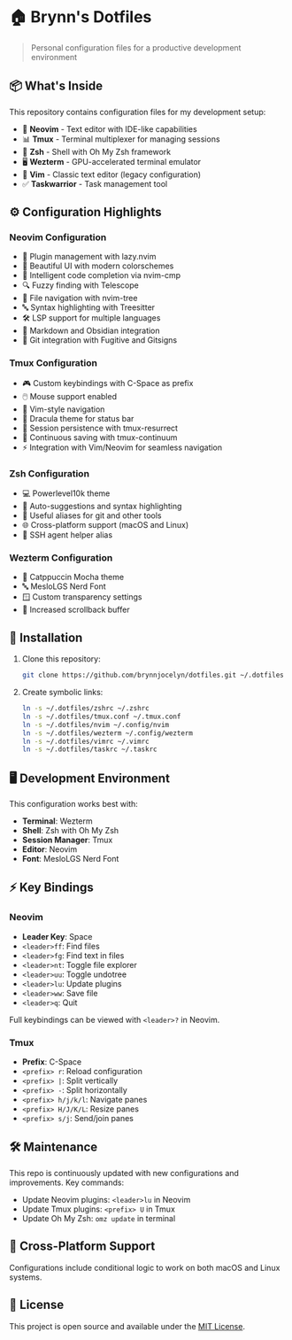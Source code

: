 # 🏠 Brynn's Dotfiles

> Personal configuration files for a productive development environment

## 📦 What's Inside

This repository contains configuration files for my development setup:

- 🚀 **Neovim** - Text editor with IDE-like capabilities
- 📊 **Tmux** - Terminal multiplexer for managing sessions
- 🐚 **Zsh** - Shell with Oh My Zsh framework
- 🖥️ **Wezterm** - GPU-accelerated terminal emulator
- 📝 **Vim** - Classic text editor (legacy configuration)
- ✅ **Taskwarrior** - Task management tool

## ⚙️ Configuration Highlights

### Neovim Configuration

- 🔌 Plugin management with lazy.nvim
- 🌈 Beautiful UI with modern colorschemes
- 🧠 Intelligent code completion via nvim-cmp
- 🔍 Fuzzy finding with Telescope
- 🌲 File navigation with nvim-tree
- 🔤 Syntax highlighting with Treesitter
- 🛠️ LSP support for multiple languages
- 📝 Markdown and Obsidian integration
- 🔄 Git integration with Fugitive and Gitsigns

### Tmux Configuration

- 🎮 Custom keybindings with C-Space as prefix
- 🖱️ Mouse support enabled
- 🧭 Vim-style navigation
- 🎨 Dracula theme for status bar
- 💾 Session persistence with tmux-resurrect
- 🔄 Continuous saving with tmux-continuum
- ⚡ Integration with Vim/Neovim for seamless navigation

### Zsh Configuration

- 💻 Powerlevel10k theme
- 🔄 Auto-suggestions and syntax highlighting
- 🚀 Useful aliases for git and other tools
- 🌐 Cross-platform support (macOS and Linux)
- 🔐 SSH agent helper alias

### Wezterm Configuration

- 🎨 Catppuccin Mocha theme
- 🔤 MesloLGS Nerd Font
- 🪟 Custom transparency settings
- 📜 Increased scrollback buffer

## 🚀 Installation

1. Clone this repository:
   ```bash
   git clone https://github.com/brynnjocelyn/dotfiles.git ~/.dotfiles
   ```

2. Create symbolic links:
   ```bash
   ln -s ~/.dotfiles/zshrc ~/.zshrc
   ln -s ~/.dotfiles/tmux.conf ~/.tmux.conf
   ln -s ~/.dotfiles/nvim ~/.config/nvim
   ln -s ~/.dotfiles/wezterm ~/.config/wezterm
   ln -s ~/.dotfiles/vimrc ~/.vimrc
   ln -s ~/.dotfiles/taskrc ~/.taskrc
   ```

## 🖥️ Development Environment

This configuration works best with:

- **Terminal**: Wezterm
- **Shell**: Zsh with Oh My Zsh
- **Session Manager**: Tmux
- **Editor**: Neovim
- **Font**: MesloLGS Nerd Font

## ⚡ Key Bindings

### Neovim

- **Leader Key**: Space
- `<leader>ff`: Find files
- `<leader>fg`: Find text in files
- `<leader>nt`: Toggle file explorer
- `<leader>uu`: Toggle undotree
- `<leader>lu`: Update plugins
- `<leader>ww`: Save file
- `<leader>q`: Quit

Full keybindings can be viewed with `<leader>?` in Neovim.

### Tmux

- **Prefix**: C-Space
- `<prefix> r`: Reload configuration
- `<prefix> |`: Split vertically
- `<prefix> -`: Split horizontally
- `<prefix> h/j/k/l`: Navigate panes
- `<prefix> H/J/K/L`: Resize panes
- `<prefix> s/j`: Send/join panes

## 🛠️ Maintenance

This repo is continuously updated with new configurations and improvements. Key commands:

- Update Neovim plugins: `<leader>lu` in Neovim
- Update Tmux plugins: `<prefix> U` in Tmux
- Update Oh My Zsh: `omz update` in terminal

## 🔄 Cross-Platform Support

Configurations include conditional logic to work on both macOS and Linux systems.

## 📜 License

This project is open source and available under the [MIT License](LICENSE).